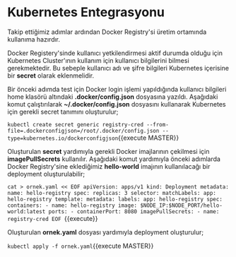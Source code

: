 # Kubernetes Entegrasyonu

Takip ettiğimiz adımlar ardından Docker Registry'si üretim ortamında kullanıma hazırdır.

Docker Registery'sinde kullanıcı yetkilendirmesi aktif durumda olduğu için Kubernetes Cluster'ının kullanım için kullanıcı bilgilerini bilmesi gerekmektedir. Bu sebeple kullanıcı adı ve şifre bilgileri Kubernetes içerisine bir __secret__ olarak eklenmelidir.

Bir önceki adımda test için Docker login işlemi yapıldığında kullanıcı bilgileri home klasörü altındaki **.docker/config.json** dosyasına yazıldı. Aşağıdaki komut çalıştırılarak  **~/.docker/config.json** dosyasını kullanarak Kubernetes için gerekli secret tanımını oluşturulur;

`kubectl create secret generic registry-cred --from-file=.dockerconfigjson=/root/.docker/config.json --type=kubernetes.io/dockerconfigjson`{{execute MASTER}}

Oluşturulan __secret__ yardımıyla gerekli Docker imajlarının çekilmesi için **imagePullSecrets** kullanılır. Aşağıdaki komut yardımıyla önceki adımlarda Docker Registry'sine eklediğimiz __hello-world__ imajının kullanılacağı bir deployment oluşturulabilir;

`cat > ornek.yaml << EOF
apiVersion: apps/v1
kind: Deployment
metadata:
  name: hello-registry
spec:
  replicas: 3
  selector:
    matchLabels:
      app: hello-registry
  template:
    metadata:
      labels:
        app: hello-registry
    spec:
      containers:
      - name: hello-registry
        image: $NODE_IP:$NODE_PORT/hello-world:latest
        ports:
        - containerPort: 8080
      imagePullSecrets:
      - name: registry-cred
EOF
`{{execute}}

Oluşturulan __ornek.yaml__ dosyası yardımıyla deployment oluşturulur;

`kubectl apply -f ornek.yaml`{{execute MASTER}}
